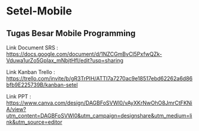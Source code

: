 # Setel-Mobile
## Tugas Besar Mobile Programming

Link Document SRS : https://docs.google.com/document/d/1NZCGmBvCl5PxfwQZk-Vduwa1urZo5GpIax_mNbjtHfI/edit?usp=sharing

Link Kanban Trello : https://trello.com/invite/b/gR3TrPIH/ATTI7a7270ac9e18517ebd62262a6d86bfb9E225739B/kanban-setel

Link PPT : https://www.canva.com/design/DAGBFoSVWl0/vAyXKrNwOhO8JmrCtFKNiA/view?utm_content=DAGBFoSVWl0&utm_campaign=designshare&utm_medium=link&utm_source=editor
